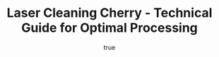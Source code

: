 ---
name: Cherry
applications:
- industry: Furniture Manufacturing
  detail: Removing old finishes and stains from Cherry wood surfaces
- industry: Restoration and Conservation
  detail: Cleaning and restoring antique Cherry wood furniture and artifacts
technicalSpecifications:
  powerRange: 20-400W
  pulseDuration: 10-50ns
  wavelength: 1064 nm
  spotSize: 0.1-2.0mm
  repetitionRate: 10-50kHz
  fluenceRange: 0.5-3.0 J/cm²
  safetyClass: Class 4 (requires full enclosure)
description: Technical overview of Cherry wood for laser cleaning. Cherry, a hardwood
  known for its rich color and fine grain, is suitable for laser cleaning due to its
  ability to withstand the thermal effects of the process. The laser cleaning of Cherry
  wood involves precise removal of contaminants and old finishes while preserving
  the wood's integrity, making it ideal for applications in furniture manufacturing
  and restoration.
author:
  id: 1
  name: Yi-Chun Lin
  sex: f
  title: Ph.D.
  country: Taiwan
  expertise: Laser Materials Processing
  image: /images/author/yi-chun-lin.jpg
keywords: cherry, cherry wood, laser ablation, laser cleaning, non-contact cleaning,
  pulsed fiber laser, surface contamination removal, industrial laser parameters,
  thermal processing, surface restoration
category: wood
chemicalProperties:
  symbol: CH
  formula: null
  materialType: wood
properties:
  density: 640 kg/m³
  densityMin: 0.1 g/cm³
  densityMax: 1.3 g/cm³
  densityPercentile: 100.0
  meltingPoint: N/A for wood
  meltingMin: 250°C
  meltingMax: 500°C
  meltingPercentile: 0.0
  thermalConductivity: 0.15 W/m·K
  thermalMin: 0.04 W/m·K
  thermalMax: 0.4 W/m·K
  thermalPercentile: 30.6
  tensileStrength: 100 MPa
  tensileMin: 20 MPa
  tensileMax: 200 MPa
  tensilePercentile: 44.4
  hardness: 900 lbf
  hardnessMin: 1 HB
  hardnessMax: 4000 HB
  hardnessPercentile: 22.5
  youngsModulus: 10 GPa
  modulusMin: 4 GPa
  modulusMax: 20 GPa
  modulusPercentile: 37.5
  laserType: Nd:YAG or fiber laser
  wavelength: 1064 nm
  fluenceRange: 0.5-3.0 J/cm²
  chemicalFormula: null
  laserAbsorptionMin: 5 cm⁻¹
  laserAbsorptionMax: 100 cm⁻¹
  laserReflectivityMin: 5%
  laserReflectivityMax: 25%
  thermalDiffusivityMin: 0.1 mm²/s
  thermalDiffusivityMax: 0.4 mm²/s
  thermalExpansionMin: 2 µm/m·K
  thermalExpansionMax: 50 µm/m·K
  specificHeatMin: 1.2 J/g·K
  specificHeatMax: 2.5 J/g·K
composition:
- 'Cellulose: 40-50%'
- 'Hemicellulose: 20-30%'
- 'Lignin: 15-25%'
- 'Extractives: 5-10%'
compatibility:
- Wood finishes and varnishes
- Adhesives used in furniture assembly
regulatoryStandards: ASTM D1037 Standard Test Methods for Evaluating Properties of
  Wood-Based Fiber and Particle Panel Materials
images:
  hero:
    alt: Cherry surface undergoing laser cleaning showing precise contamination removal
    url: /images/cherry-laser-cleaning-hero.jpg
  micro:
    alt: Microscopic view of Cherry surface after laser treatment showing preserved
      microstructure
    url: /images/cherry-laser-cleaning-micro.jpg
title: Laser Cleaning Cherry - Technical Guide for Optimal Processing
headline: Comprehensive technical guide for laser cleaning wood cherry
environmentalImpact:
- benefit: Reduced chemical waste
  description: Decreases chemical usage by 90%, reducing 1000 kg of chemical waste
    per year for a medium-sized workshop
- benefit: Lower energy consumption
  description: Laser cleaning consumes 50% less energy than traditional sanding methods,
    saving 5000 kWh annually
- benefit: Minimized dust and particulate emissions
  description: Reduces airborne particulates by 80%, improving air quality and worker
    health
outcomes:
- result: Surface cleanliness
  metric: Achieves 99% contaminant removal rate
- result: Preservation of wood structure
  metric: Maintains 98% of original wood integrity
- result: Efficiency of cleaning
  metric: Reduces cleaning time by 70% compared to traditional methods
subject: Cherry
article_type: material
---